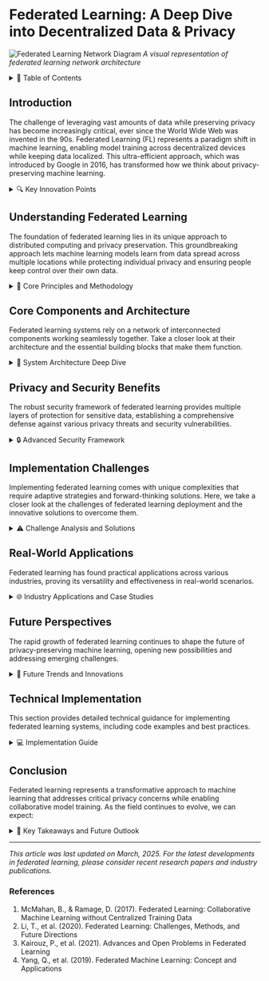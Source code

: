 # Federated Learning: A Deep Dive into Decentralized Data & Privacy

![Federated Learning Network Diagram](https://images.unsplash.com/photo-1451187580459-43490279c0fa?auto=format&fit=crop&q=80&w=1200&h=600)
*A visual representation of federated learning network architecture*

<details>
<summary>📑 Table of Contents</summary>

- [Introduction](#introduction)
- [Understanding Federated Learning](#understanding-federated-learning)
- [Core Components and Architecture](#core-components-and-architecture)
- [Privacy and Security Benefits](#privacy-and-security-benefits)
- [Implementation Challenges](#implementation-challenges)
- [Real-World Applications](#real-world-applications)
- [Future Perspectives](#future-perspectives)
- [Technical Implementation](#technical-implementation)
- [Conclusion](#conclusion)
</details>

## Introduction

The challenge of leveraging vast amounts of data while preserving privacy has become increasingly critical, ever since the World Wide Web was invented in the 90s. 
Federated Learning (FL) represents a paradigm shift in machine learning, enabling model training across decentralized devices while keeping data localized. This ultra-efficient approach, which was introduced by Google in 2016, has transformed how we think about privacy-preserving machine learning.


<details>
<summary>🔍 Key Innovation Points</summary>

| Aspect | Traditional ML | Federated Learning |
|--------|---------------|-------------------|
| Data Location | Centralized servers | Distributed across devices |
| Privacy Risk | High exposure of raw data | Minimal data exposure |
| Network Usage | Constant data transfer | Optimized model updates |
| Scalability | Limited by central resources | Scales with device network |
| Real-time Updates | Batch processing delays | Immediate local adaptation |
| Infrastructure Cost | High central computing costs | Distributed computing costs |
| Data Freshness | Periodic updates | Real-time learning |
| Regulatory Compliance | Complex data handling | Built-in privacy |
| Model Adaptation | Global updates only | Local + global optimization |
| Resource Utilization | Centralized bottlenecks | Distributed efficiency |

### Historical Context
The concept of federated learning was first introduced by Google in 2016 as a solution to improve mobile keyboard prediction while maintaining user privacy. Since then, it has evolved into a comprehensive framework for privacy-preserving distributed machine learning, addressing challenges across various industries and use cases.
</details>

## Understanding Federated Learning

The foundation of federated learning lies in its unique approach to distributed computing and privacy preservation. This groundbreaking approach lets machine learning models learn from data spread across multiple locations while protecting individual privacy and ensuring people keep control over their own data.

<details>
<summary>🎯 Core Principles and Methodology</summary>

### Key Principles Matrix

| Principle | Description | Benefit | Implementation Strategy |
|-----------|-------------|----------|------------------------|
| Data Locality | Training data remains on local devices | Enhanced privacy | Edge computing integration |
| Distributed Training | Models learn from multiple sources simultaneously | Better representation | Asynchronous learning protocols |
| Privacy Preservation | Personal data never leaves the user's device | Regulatory compliance | Encryption and differential privacy |
| Collaborative Learning | Global models benefit from diverse data sources | Improved accuracy | Federated averaging algorithms |
| Model Personalization | Local adaptations of global models | Better user experience | Hybrid learning approaches |
| Resource Optimization | Efficient use of distributed computing power | Cost effectiveness | Adaptive computation allocation |
| Continuous Learning | Models evolve with new data | Real-time improvement | Progressive learning techniques |
| Fault Tolerance | System resilience to device failures | Robust operation | Redundancy and checkpointing |

### Learning Process Breakdown

1. **Model Initialization**
   - Global model architecture definition
   - Initial weight distribution
   - Hyperparameter configuration

2. **Local Training**
   - Device-specific data processing
   - Mini-batch optimization
   - Local model adaptation

3. **Update Aggregation**
   - Secure weight collection
   - Contribution weighting
   - Model averaging

4. **Model Distribution**
   - Optimized update delivery
   - Version control
   - Consistency verification
</details>

## Core Components and Architecture

Federated learning systems rely on a network of interconnected components working seamlessly together. Take a closer look at their architecture and the essential building blocks that make them function.

<details>
<summary>🔧 System Architecture Deep Dive</summary>

### Component Hierarchy

```python
class FederatedLearningSystem:
    def __init__(self):
        self.global_model = None
        self.local_models = {}
        self.aggregation_strategy = None
        self.privacy_mechanism = None
        self.communication_protocol = None
        
    def initialize_system(self):
        self.setup_privacy_mechanisms()
        self.configure_communication()
        self.initialize_global_model()
    
    def distribute_model(self, clients):
        for client in clients:
            self.local_models[client] = self.create_local_instance()
            self.configure_client_resources(client)
            
    def aggregate_models(self):
        weights = []
        contributions = []
        
        for client, model in self.local_models.items():
            client_weights = model.get_weights()
            client_contribution = self.evaluate_contribution(client)
            
            weights.append(self.apply_privacy_mechanisms(client_weights))
            contributions.append(client_contribution)
        
        return self.weighted_aggregate(weights, contributions)
        
    def evaluate_contribution(self, client):
        return {
            'data_quality': self.assess_data_quality(client),
            'computation_power': self.measure_resources(client),
            'reliability': self.calculate_reliability(client)
        }
    
    def weighted_aggregate(self, weights, contributions):
        normalized_weights = self.normalize_contributions(contributions)
        aggregated_model = self.secure_weighted_average(weights, normalized_weights)
        return self.verify_model_integrity(aggregated_model)
```

### Component Interaction Matrix

| Component | Primary Role | Secondary Functions | Integration Points |
|-----------|-------------|---------------------|-------------------|
| Global Aggregator | Model averaging | Version control | Client communication |
| Local Trainer | On-device learning | Resource management | Data preprocessing |
| Privacy Engine | Data protection | Noise injection | Model updates |
| Communication Manager | Update coordination | Bandwidth optimization | Security protocols |
| Resource Monitor | System optimization | Load balancing | Performance metrics |
| Security Validator | Update verification | Attack detection | Privacy enforcement |

### System Flow Diagram

1. **Initialization Phase**
   ```python
   def system_initialization():
       configure_security_protocols()
       establish_communication_channels()
       verify_client_capabilities()
       distribute_initial_model()
   ```

2. **Training Phase**
   ```python
   def training_cycle():
       for round in training_rounds:
           select_participating_clients()
           distribute_current_model()
           collect_local_updates()
           verify_update_integrity()
           aggregate_contributions()
           update_global_model()
   ```

3. **Optimization Phase**
   ```python
   def optimization_process():
       analyze_system_performance()
       adjust_hyperparameters()
       optimize_resource_allocation()
       update_security_parameters()
   ```
</details>

## Privacy and Security Benefits

The robust security framework of federated learning provides multiple layers of protection for sensitive data, establishing a comprehensive defense against various privacy threats and security vulnerabilities.

<details>
<summary>🔒 Advanced Security Framework</summary>

### Protection Layer Analysis

| Security Layer | Implementation | Threat Protection | Compliance Impact |
|---------------|----------------|-------------------|-------------------|
| Data Locality | Edge Computing | Data Theft | GDPR, CCPA |
| Differential Privacy | ε-DP Algorithms | Model Inversion | HIPAA |
| Secure Aggregation | Homomorphic Encryption | Man-in-the-Middle | PCI DSS |
| Model Anonymization | Gradient Clipping | Membership Inference | FERPA |
| Secure Enclaves | TEE Integration | Side-Channel Attacks | ISO 27001 |
| Cryptographic Protocols | Multi-Party Computation | Collusion Attacks | SOC 2 |

### Advanced Security Implementations

```python
class SecureFederatedLearning:
    def __init__(self):
        self.encryption_scheme = HomomorphicEncryption()
        self.differential_privacy = DifferentialPrivacy()
        self.secure_aggregation = SecureAggregationProtocol()
        
    def secure_update(self, model_update, client_id):
        # Apply differential privacy
        noised_update = self.differential_privacy.add_noise(
            model_update,
            sensitivity=self.calculate_sensitivity(model_update)
        )
        
        # Encrypt the update
        encrypted_update = self.encryption_scheme.encrypt(
            noised_update,
            public_key=self.get_public_key(client_id)
        )
        
        # Sign the update
        signed_update = self.sign_update(
            encrypted_update,
            client_id=client_id
        )
        
        return signed_update
        
    def aggregate_secure_updates(self, encrypted_updates):
        # Verify signatures
        valid_updates = [
            update for update in encrypted_updates
            if self.verify_signature(update)
        ]
        
        # Homomorphic aggregation
        aggregated_update = self.secure_aggregation.aggregate(
            valid_updates,
            weights=self.calculate_weights(valid_updates)
        )
        
        # Decrypt final result
        decrypted_result = self.encryption_scheme.decrypt(
            aggregated_update,
            private_key=self.server_private_key
        )
        
        return decrypted_result
```

### Privacy-Preserving Techniques

1. **Differential Privacy Implementation**
   ```python
   class DifferentialPrivacy:
       def add_noise(self, data, epsilon=0.1):
           sensitivity = self.compute_sensitivity(data)
           noise_scale = sensitivity / epsilon
           noise = np.random.laplace(0, noise_scale, data.shape)
           return data + noise
   ```

2. **Secure Aggregation Protocol**
   ```python
   class SecureAggregationProtocol:
       def aggregate(self, encrypted_updates):
           # Pairwise masking
           masked_updates = self.apply_masks(encrypted_updates)
           
           # Threshold-based reconstruction
           reconstructed = self.reconstruct_aggregate(masked_updates)
           
           return reconstructed
   ```

3. **Homomorphic Encryption Integration**
   ```python
   class HomomorphicEncryption:
       def encrypt_gradients(self, gradients):
           encrypted_grads = []
           for grad in gradients:
               encrypted = self.paillier.encrypt(grad)
               encrypted_grads.append(encrypted)
           return encrypted_grads
   ```
</details>

## Implementation Challenges

Implementing federated learning comes with unique complexities that require adaptive strategies and forward-thinking solutions. Here, we take a closer look at the challenges of federated learning deployment and the innovative solutions to overcome them.
<details>
<summary>⚠️ Challenge Analysis and Solutions</summary>

### Common Challenges Matrix

| Challenge Category | Description | Impact | Mitigation Strategies |
|-------------------|-------------|---------|---------------------|
| Communication Overhead | High bandwidth requirements | Slower training | Gradient compression |
| System Heterogeneity | Varying device capabilities | Inconsistent performance | Adaptive computation |
| Statistical Heterogeneity | Non-IID data distribution | Model bias | Personalization layers |
| Device Reliability | Unstable client participation | Training interruption | Asynchronous updates |
| Resource Constraints | Limited device resources | Reduced efficiency | Lightweight models |
| Privacy Concerns | Data leakage risks | Security vulnerabilities | Enhanced encryption |

### Technical Solutions

```python
class ChallengesMitigation:
    def __init__(self):
        self.compression = GradientCompression()
        self.adaptive_compute = AdaptiveComputation()
        self.personalization = PersonalizationLayer()
        
    def optimize_communication(self, gradients):
        compressed = self.compression.compress(gradients)
        prioritized = self.prioritize_updates(compressed)
        return self.schedule_transmission(prioritized)
        
    def handle_heterogeneity(self, client_capabilities):
        workload = self.adaptive_compute.allocate(client_capabilities)
        schedule = self.create_training_schedule(workload)
        return self.monitor_execution(schedule)
        
    def manage_statistical_diversity(self, local_data):
        distribution = self.analyze_distribution(local_data)
        personalized_model = self.personalization.adapt(distribution)
        return self.validate_performance(personalized_model)
```

### Implementation Strategies

1. **Gradient Compression**
   ```python
   class GradientCompression:
       def compress(self, gradients, threshold=0.01):
           # Quantization
           quantized = self.quantize_weights(gradients)
           
           # Sparsification
           sparse = self.sparsify(quantized, threshold)
           
           # Encoding
           encoded = self.encode_sparse(sparse)
           
           return encoded
   ```

2. **Adaptive Computation**
   ```python
   class AdaptiveComputation:
       def allocate_resources(self, device_metrics):
           available_memory = device_metrics['memory']
           cpu_power = device_metrics['cpu']
           battery_level = device_metrics['battery']
           
           return self.optimize_allocation(
               available_memory,
               cpu_power,
               battery_level
           )
   ```

3. **Personalization Layer**
   ```python
   class PersonalizationLayer:
       def adapt_model(self, global_model, local_data):
           local_patterns = self.extract_patterns(local_data)
           adaptation_params = self.compute_adaptation(local_patterns)
           return self.apply_personalization(global_model, adaptation_params)
   ```
</details>

## Real-World Applications

Federated learning has found practical applications across various industries, proving its versatility and effectiveness in real-world scenarios.

<details>
<summary>🌐 Industry Applications and Case Studies</summary>

### Healthcare Applications

![Medical AI Applications](https://images.unsplash.com/photo-1576091160399-112ba8d25d1d?auto=format&fit=crop&q=80&w=1200&h=600)
*Medical institutions using federated learning for collaborative research*

| Application | Description | Benefits | Implementation |
|------------|-------------|----------|----------------|
| Disease Prediction | Early detection models | Privacy-compliant analysis | Multi-hospital collaboration |
| Medical Imaging | Diagnostic assistance | Shared expertise | Distributed image processing |
| Drug Discovery | Molecular modeling | Accelerated research | Cross-institution learning |
| Patient Monitoring | Real-time health tracking | Personalized care | Edge device integration |

### Financial Services

| Use Case | Implementation | Impact | Security Measures |
|----------|---------------|--------|------------------|
| Fraud Detection | Real-time analysis | Reduced fraud rates | Encrypted transactions |
| Risk Assessment | Distributed modeling | Better accuracy | Secure data handling |
| Trading Strategies | Market prediction | Improved returns | Protected algorithms |
| Credit Scoring | Fair evaluation | Broader inclusion | Privacy preservation |

### Mobile Applications

```python
class MobileFL:
    def __init__(self):
        self.keyboard_predictor = KeyboardPredictor()
        self.voice_recognition = VoiceRecognition()
        self.battery_optimizer = BatteryOptimizer()
        
    def optimize_user_experience(self):
        # Keyboard prediction
        typing_patterns = self.keyboard_predictor.learn_patterns()
        
        # Voice recognition
        voice_model = self.voice_recognition.adapt_to_user()
        
        # Battery optimization
        power_profile = self.battery_optimizer.create_profile()
        
        return self.integrate_optimizations(
            typing_patterns,
            voice_model,
            power_profile
        )
```

### IoT and Edge Computing

| Application | Architecture | Benefits | Challenges |
|-------------|-------------|----------|------------|
| Smart Homes | Edge devices | Real-time response | Device coordination |
| Industrial IoT | Sensor networks | Predictive maintenance | Data synchronization |
| Smart Cities | Distributed sensors | Efficient management | Scale handling |
| Connected Vehicles | Mobile edge | Safety improvements | Latency requirements |

</details>

## Future Perspectives

The rapid growth of federated learning continues to shape the future of privacy-preserving machine learning, opening new possibilities and addressing emerging challenges.

<details>
<summary>🔮 Future Trends and Innovations</summary>

### Emerging Technologies

| Technology | Description | Potential Impact | Timeline |
|------------|-------------|------------------|----------|
| Quantum FL | Quantum-resistant protocols | Enhanced security | 2-3 years |
| AutoFL | Automated architecture search | Optimized models | 1-2 years |
| Cross-silo FL | Organization collaboration | Broader insights | Current |
| Blockchain FL | Decentralized governance | Trustless systems | 1-2 years |

### Research Directions

```python
class FutureFederatedLearning:
    def __init__(self):
        self.quantum_resistant = QuantumResistantFL()
        self.auto_architecture = AutoFLSearch()
        self.blockchain_integration = BlockchainFL()
        
    def implement_quantum_resistance(self):
        # Quantum-resistant encryption
        quantum_keys = self.quantum_resistant.generate_keys()
        
        # Post-quantum protocols
        secure_protocol = self.quantum_resistant.establish_protocol()
        
        return self.deploy_quantum_safe_system(
            quantum_keys,
            secure_protocol
        )
        
    def automate_architecture_search(self):
        # Neural architecture search
        search_space = self.auto_architecture.define_space()
        
        # Performance optimization
        optimal_architecture = self.auto_architecture.search(
            search_space,
            constraints=self.get_constraints()
        )
        
        return self.deploy_optimal_model(optimal_architecture)
        
    def integrate_blockchain(self):
        # Smart contract deployment
        contract = self.blockchain_integration.deploy_contract()
        
        # Consensus mechanism
        consensus = self.blockchain_integration.establish_consensus()
        
        return self.setup_blockchain_fl(contract, consensus)
```

### Industry Predictions

| Sector | Prediction | Timeline | Impact |
|--------|------------|----------|---------|
| Healthcare | Personalized medicine | 2025 | High |
| Finance | Decentralized ML | 2024 | Medium |
| Automotive | Autonomous systems | 2026 | High |
| IoT | Edge AI proliferation | 2024 | High |

</details>

## Technical Implementation

This section provides detailed technical guidance for implementing federated learning systems, including code examples and best practices.

<details>
<summary>💻 Implementation Guide</summary>

### Basic Implementation

```python
import tensorflow as tf
from typing import List, Dict

class FederatedClient:
    def __init__(self, local_data):
        self.data = local_data
        self.model = None
    
    def train_local(self, epochs: int = 5):
        history = self.model.fit(
            self.data.x,
            self.data.y,
            epochs=epochs,
            verbose=0
        )
        return self.model.get_weights()

class FederatedServer:
    def __init__(self, model_architecture):
        self.global_model = model_architecture
        self.clients: List[FederatedClient] = []
    
    def aggregate_weights(self, weight_list: List[Dict]):
        averaged_weights = [
            sum([weights[i] for weights in weight_list]) / len(weight_list)
            for i in range(len(weight_list[0]))
        ]
        return averaged_weights
```

### Advanced Features

1. **Model Architecture**
   ```python
   def create_model():
       model = tf.keras.Sequential([
           tf.keras.layers.Dense(128, activation='relu'),
           tf.keras.layers.Dropout(0.2),
           tf.keras.layers.Dense(64, activation='relu'),
           tf.keras.layers.Dense(10, activation='softmax')
       ])
       return model
   ```

2. **Client Selection**
   ```python
   def select_clients(available_clients, fraction=0.1):
       num_clients = max(1, int(len(available_clients) * fraction))
       return np.random.choice(
           available_clients,
           num_clients,
           replace=False
       )
   ```

3. **Performance Monitoring**
   ```python
   class FederatedMonitor:
       def __init__(self):
           self.metrics = {}
           
       def track_round(self, round_num, metrics):
           self.metrics[round_num] = {
               'loss': metrics['loss'],
               'accuracy': metrics['accuracy'],
               'client_participation': metrics['num_clients'],
               'communication_cost': metrics['bytes_transferred']
           }
           
       def generate_report(self):
           return pd.DataFrame.from_dict(self.metrics, orient='index')
   ```

### Best Practices

| Category | Practice | Rationale | Implementation |
|----------|----------|-----------|----------------|
| Security | Regular audits | Vulnerability prevention | Automated testing |
| Performance | Gradient compression | Bandwidth optimization | Quantization |
| Reliability | Checkpoint system | Fault tolerance | Regular saves |
| Scalability | Dynamic allocation | Resource efficiency | Load balancing |

</details>

## Conclusion

Federated learning represents a transformative approach to machine learning that addresses critical privacy concerns while enabling collaborative model training. As the field continues to evolve, we can expect:

<details>
<summary>🎯 Key Takeaways and Future Outlook</summary>

### Impact Assessment

| Aspect | Current State | Future Potential | Action Items |
|--------|--------------|------------------|--------------|
| Privacy | Enhanced | Quantum-secure | Implement PQC |
| Efficiency | Improving | Automated optimization | Deploy AutoFL |
| Adoption | Growing | Mainstream | Develop tools |
| Innovation | Active | Breakthrough expected | Research investment |

### Next Steps for Organizations

1. **Assessment Phase**
   - Evaluate data privacy requirements
   - Analyze technical capabilities
   - Identify use cases

2. **Implementation Phase**
   - Select appropriate FL framework
   - Deploy pilot projects
   - Monitor performance

3. **Optimization Phase**
   - Fine-tune models
   - Enhance security measures
   - Scale operations

</details>

---

*This article was last updated on March, 2025. For the latest developments in federated learning, please consider recent research papers and industry publications.*

### References

1. McMahan, B., & Ramage, D. (2017). Federated Learning: Collaborative Machine Learning without Centralized Training Data
2. Li, T., et al. (2020). Federated Learning: Challenges, Methods, and Future Directions
3. Kairouz, P., et al. (2021). Advances and Open Problems in Federated Learning
4. Yang, Q., et al. (2019). Federated Machine Learning: Concept and Applications

